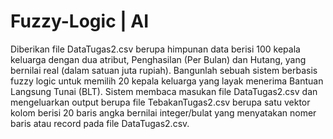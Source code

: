 # Fuzzy-Logic | AI

Diberikan file DataTugas2.csv berupa himpunan data berisi 100 kepala keluarga dengan dua atribut, Penghasilan (Per Bulan) dan Hutang, yang bernilai real (dalam satuan juta rupiah). Bangunlah sebuah sistem berbasis fuzzy logic untuk memilih 20 kepala keluarga yang layak menerima Bantuan Langsung Tunai (BLT). Sistem membaca masukan file DataTugas2.csv dan mengeluarkan output berupa file TebakanTugas2.csv berupa satu vektor kolom berisi 20 baris angka bernilai integer/bulat yang menyatakan nomer baris atau record pada file DataTugas2.csv.
